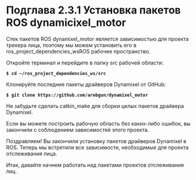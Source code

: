 # Подглава 2.3.1 Установка пакетов ROS dynamicixel\_motor

Стек пакетов ROS dynamixel\_motor является зависимостью для проекта трекера лица, поэтому мы можем установить его в ros\_project\_dependencies\_wsROS рабочее пространство.

Откройте терминал и перейдите в папку src рабочей области:

**`$ cd ~/ros_project_dependencies_ws/src`**

Клонируйте последние пакеты драйверов Dynamixel от GitHub:

**`$ git clone https://github.com/arebgun/dynamixel_motor`**

Не забудьте сделать catkin\_make для сборки целых пакетов драйвера Dynamixel.

Если вы можете построить рабочую область без каких-либо ошибок, вы закончили с соблюдением зависимостей этого проекта.

Поздравляем! Вы закончили установку пакетов драйверов Dynamixel в ROS. Теперь мы встретили все зависимости, необходимые для проекта отслеживания лица.

Итак, давайте начнем работать над пакетами проектов отслеживания лиц.

